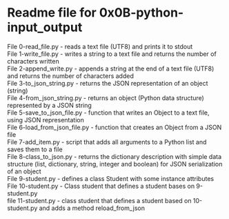 # Readme file for 0x0B-python-input_output

File 0-read_file.py - reads a text file (UTF8) and prints it to stdout  
File 1-write_file.py - writes a string to a text file and returns the number of characters written  
File 2-append_write.py - appends a string at the end of a text file (UTF8) and returns the number of characters added  
File 3-to_json_string.py - returns the JSON representation of an object (string)  
File 4-from_json_string.py - returns an object (Python data structure) represented by a JSON string  
File 5-save_to_json_file.py - function that writes an Object to a text file, using JSON representation  
File 6-load_from_json_file.py - function that creates an Object from a JSON file  
File 7-add_item.py - script that adds all arguments to a Python list and saves them to a file  
File 8-class_to_json.py - returns the dictionary description with simple data structure (list, dictionary, string, integer and boolean) for JSON serialization of an object  
File 9-student.py - defines a class Student with some instance attributes  
File 10-student.py - Class student that defines a student bases on 9-student.py  
file 11-student.py - class student that defines a student based on 10-student.py and adds a method reload_from_json
